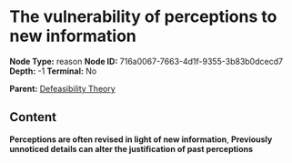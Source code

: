 # The vulnerability of perceptions to new information

**Node Type:** reason
**Node ID:** 716a0067-7663-4d1f-9355-3b83b0dcecd7
**Depth:** -1
**Terminal:** No

**Parent:** [Defeasibility Theory](defeasibility-theory.md)

## Content

**Perceptions are often revised in light of new information**, **Previously unnoticed details can alter the justification of past perceptions**
